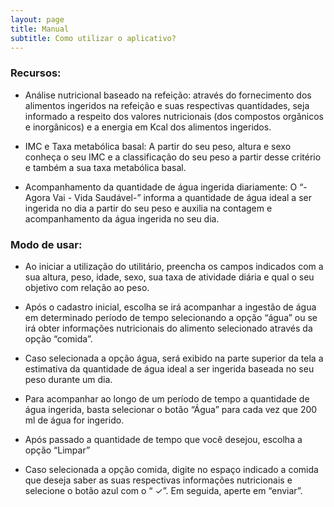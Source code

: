 ```yaml
---
layout: page
title: Manual
subtitle: Como utilizar o aplicativo?
---
```


### Recursos:

-   Análise nutricional baseado na refeição: através do fornecimento dos alimentos ingeridos na refeição e suas respectivas quantidades, seja informado a respeito dos valores nutricionais (dos compostos orgânicos e inorgânicos) e a energia em Kcal dos alimentos ingeridos.

-   IMC e Taxa metabólica basal: A partir do seu peso, altura e sexo conheça o seu IMC e a classificação do seu peso a partir desse critério e também a sua taxa metabólica basal.

-   Acompanhamento da quantidade de água ingerida diariamente: O “- Agora Vai - Vida Saudável-” informa a quantidade de água ideal a ser ingerida no dia a partir do seu peso e auxilia na contagem e acompanhamento da água ingerida no seu dia.
 
### Modo de usar:
-   Ao iniciar a utilização do utilitário, preencha os campos indicados com a sua altura, peso, idade, sexo, sua taxa de atividade diária e qual o seu objetivo com relação ao peso.
 
-   Após o cadastro inicial, escolha se irá acompanhar a ingestão de água em determinado período de tempo selecionando a opção “água” ou se irá obter informações nutricionais do alimento selecionado através da opção “comida”.

-   Caso selecionada a opção água, será exibido na parte superior da tela a estimativa da quantidade de água ideal a ser ingerida baseada no seu peso durante um dia.

- Para acompanhar ao longo de um período de tempo a quantidade de água ingerida, basta selecionar o botão “Água” para cada vez que 200 ml de água for ingerido.

- Após passado a quantidade de tempo que você desejou, escolha a opção “Limpar”
 
-   Caso selecionada a opção comida, digite no espaço indicado a comida que deseja saber as suas respectivas informações nutricionais e selecione o botão azul com o “ ✓”. Em seguida, aperte em “enviar”.
